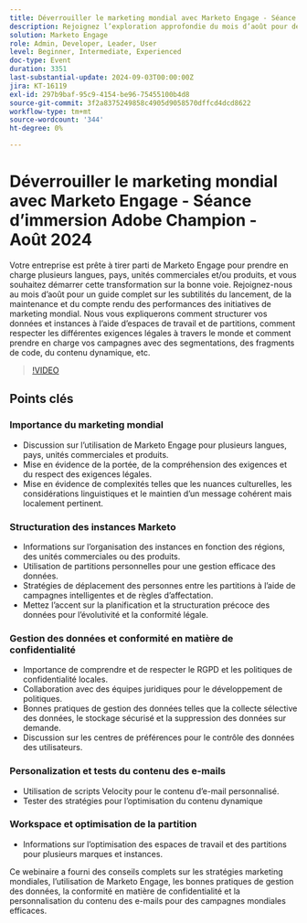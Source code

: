 ```yaml
---
title: Déverrouiller le marketing mondial avec Marketo Engage - Séance d’immersion Adobe Champion - Août 2024
description: Rejoignez l’exploration approfondie du mois d’août pour déverrouiller le marketing mondial avec Marketo Engage, qui couvre la structuration des données, la conformité juridique, l’assistance de campagnes avec des segmentations, des fragments de code, du contenu dynamique, etc., avec des informations sur l’optimisation des espaces de travail et des partitions pour plusieurs marques et instances.
solution: Marketo Engage
role: Admin, Developer, Leader, User
level: Beginner, Intermediate, Experienced
doc-type: Event
duration: 3351
last-substantial-update: 2024-09-03T00:00:00Z
jira: KT-16119
exl-id: 297b9baf-95c9-4154-be96-75455100b4d8
source-git-commit: 3f2a8375249858c4905d9058570dffcd4dcd8622
workflow-type: tm+mt
source-wordcount: '344'
ht-degree: 0%

---
```


# Déverrouiller le marketing mondial avec Marketo Engage - Séance d’immersion Adobe Champion - Août 2024

Votre entreprise est prête à tirer parti de Marketo Engage pour prendre en charge plusieurs langues, pays, unités commerciales et/ou produits, et vous souhaitez démarrer cette transformation sur la bonne voie. Rejoignez-nous au mois d’août pour un guide complet sur les subtilités du lancement, de la maintenance et du compte rendu des performances des initiatives de marketing mondial. Nous vous expliquerons comment structurer vos données et instances à l’aide d’espaces de travail et de partitions, comment respecter les différentes exigences légales à travers le monde et comment prendre en charge vos campagnes avec des segmentations, des fragments de code, du contenu dynamique, etc.

>[!VIDEO](https://video.tv.adobe.com/v/3433245/?learn=on)

## Points clés

### Importance du marketing mondial

* Discussion sur l’utilisation de Marketo Engage pour plusieurs langues, pays, unités commerciales et produits.
* Mise en évidence de la portée, de la compréhension des exigences et du respect des exigences légales.
* Mise en évidence de complexités telles que les nuances culturelles, les considérations linguistiques et le maintien d’un message cohérent mais localement pertinent.

### Structuration des instances Marketo

* Informations sur l’organisation des instances en fonction des régions, des unités commerciales ou des produits.
* Utilisation de partitions personnelles pour une gestion efficace des données.
* Stratégies de déplacement des personnes entre les partitions à l’aide de campagnes intelligentes et de règles d’affectation.
* Mettez l’accent sur la planification et la structuration précoce des données pour l’évolutivité et la conformité légale.

### Gestion des données et conformité en matière de confidentialité

* Importance de comprendre et de respecter le RGPD et les politiques de confidentialité locales.
* Collaboration avec des équipes juridiques pour le développement de politiques.
* Bonnes pratiques de gestion des données telles que la collecte sélective des données, le stockage sécurisé et la suppression des données sur demande.
* Discussion sur les centres de préférences pour le contrôle des données des utilisateurs.

### Personalization et tests du contenu des e-mails

* Utilisation de scripts Velocity pour le contenu d’e-mail personnalisé.
* Tester des stratégies pour l’optimisation du contenu dynamique

### Workspace et optimisation de la partition

* Informations sur l’optimisation des espaces de travail et des partitions pour plusieurs marques et instances.

Ce webinaire a fourni des conseils complets sur les stratégies marketing mondiales, l’utilisation de Marketo Engage, les bonnes pratiques de gestion des données, la conformité en matière de confidentialité et la personnalisation du contenu des e-mails pour des campagnes mondiales efficaces.
